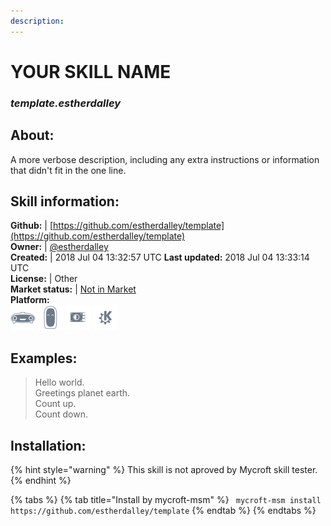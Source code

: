 ```yaml
---
description: 
---
```


# YOUR SKILL NAME  
### _template.estherdalley_  
## About:  
A more verbose description, including any extra instructions or
information that didn't fit in the one line.

## Skill information:  
**Github:** | [https://github.com/estherdalley/template](https://github.com/estherdalley/template)  
**Owner:** | [@estherdalley](https://github.com/estherdalley)  
**Created:** | 2018 Jul 04 13:32:57 UTC  **Last updated:** 2018 Jul 04 13:33:14 UTC  
**License:** | Other  
**Market status:** | [Not in Market](https://market.mycroft.ai/skill/)  
**Platform:**  
 ![Mark I](../.gitbook/assets/mark-1-icon.png)  ![Mark II](../.gitbook/assets/mark-2-icon.png)  ![Picroft](../.gitbook/assets/picroft-icon.png)  ![plasmoid](../.gitbook/assets/kde.png)   
## Examples:  
> Hello world.  
> Greetings planet earth.  
> Count up.  
> Count down.  
  
## Installation:  
{% hint style="warning" %}
This skill is not aproved by Mycroft skill tester.
{% endhint %}
    
{% tabs %}
{% tab title="Install by mycroft-msm" %}
``` mycroft-msm install https://github.com/estherdalley/template```
{% endtab %}
  {% endtabs %}
  
